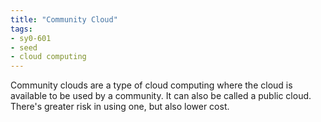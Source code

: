 ```yaml
---
title: "Community Cloud"
tags:
- sy0-601
- seed
- cloud computing
---
```


Community clouds are a type of cloud computing  where the cloud is available to be used by a community. It can also be called a public cloud.  There's greater risk in using one, but also lower cost.